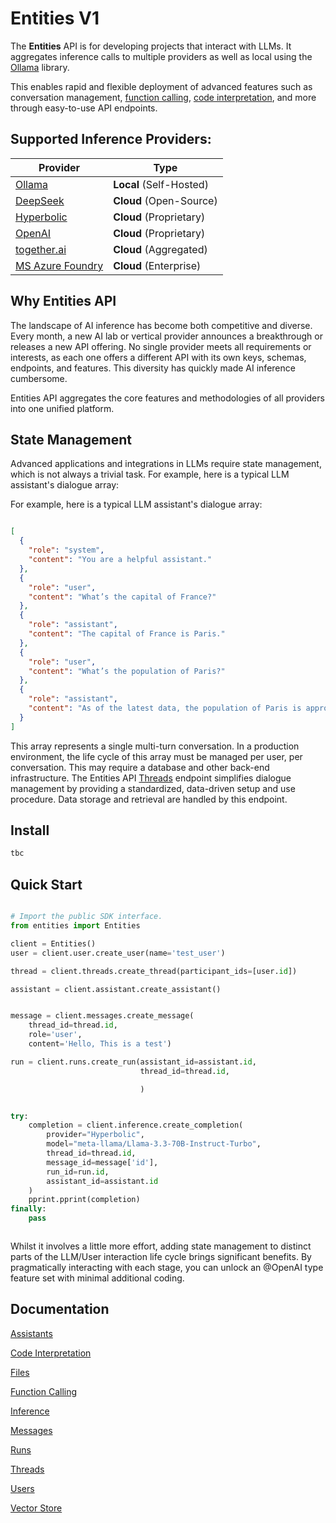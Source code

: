 # Entities V1

The **Entities** API is for developing projects that interact with LLMs.
It aggregates inference calls to multiple providers as well as local using the [Ollama](https://github.com/ollama) library. 

This enables rapid and flexible deployment of advanced features such as conversation management, 
[function calling](/docs/function_calling.md), [code interpretation](/docs/function_calling.md), and more through easy-to-use API endpoints.


## Supported Inference Providers: 

| Provider                                       | Type                        |
|------------------------------------------------|-----------------------------|
| [Ollama](https://github.com/ollama)            | **Local** (Self-Hosted)     |
| [DeepSeek](https://platform.deepseek.com/)     | **Cloud** (Open-Source)     |
| [Hyperbolic](https://hyperbolic.xyz/)          | **Cloud** (Proprietary)     |
| [OpenAI](https://platform.openai.com/)         | **Cloud** (Proprietary)     |
| [together.ai](https://www.together.ai/)        | **Cloud** (Aggregated)      |
| [MS Azure Foundry](https://azure.microsoft.com) | **Cloud** (Enterprise)      |


## Why Entities API

The landscape of AI inference has become both competitive and diverse. Every month, a new AI lab or vertical provider announces a breakthrough or releases a new API offering. No single provider meets all requirements or interests, as each one offers a different API with its own keys, schemas, endpoints, and features. This diversity has quickly made AI inference cumbersome.

Entities API aggregates the core features and methodologies of all providers into one unified platform.

## State Management

Advanced applications and integrations in LLMs require state management, which is not always a trivial task.
For example, here is a typical LLM assistant's dialogue array:

For example,  here is a typical LLM assistant's dialogue array:

```json

[
  {
    "role": "system",
    "content": "You are a helpful assistant."
  },
  {
    "role": "user",
    "content": "What’s the capital of France?"
  },
  {
    "role": "assistant",
    "content": "The capital of France is Paris."
  },
  {
    "role": "user",
    "content": "What’s the population of Paris?"
  },
  {
    "role": "assistant",
    "content": "As of the latest data, the population of Paris is approximately 2.1 million."
  }
]

```

This array represents a single multi-turn conversation. In a production environment, the life cycle of this array must be managed per user, per conversation. This may require a database and other back-end infrastructure.
The Entities API [Threads](/docs/threads.md)  endpoint simplifies dialogue management by providing a standardized, data-driven setup and use procedure. Data storage and retrieval are handled by this endpoint.






## Install

```sh
tbc
```

## Quick Start

```python

# Import the public SDK interface.
from entities import Entities

client = Entities()
user = client.user.create_user(name='test_user')

thread = client.threads.create_thread(participant_ids=[user.id])

assistant = client.assistant.create_assistant()


message = client.messages.create_message(
    thread_id=thread.id,
    role='user',
    content='Hello, This is a test')

run = client.runs.create_run(assistant_id=assistant.id,
                             thread_id=thread.id,

                             )


try:
    completion = client.inference.create_completion(
        provider="Hyperbolic",
        model="meta-llama/Llama-3.3-70B-Instruct-Turbo",
        thread_id=thread.id,
        message_id=message['id'],
        run_id=run.id,
        assistant_id=assistant.id
    )
    pprint.pprint(completion)
finally:
    pass



```

Whilst it involves a little more effort, adding state management to distinct parts of the LLM/User interaction life cycle brings significant benefits. By pragmatically interacting with each stage, you can unlock an @OpenAI type feature set with minimal additional coding.





## Documentation

  [Assistants](/docs/assistants.md)
  
  [Code Interpretation](/docs/code_interpretation.md)
  
  [Files](/docs/files.md)
  
  [Function Calling](/docs/function_calling.md)
  
  [Inference](/docs/inference.md)
  
  [Messages](/docs/messages.md)
  
  [Runs](/docs/runs.md)

  [Threads](/docs/threads.md)
  
  [Users](/docs/users.md)
  
  [Vector Store](/docs/vector_store.md)
